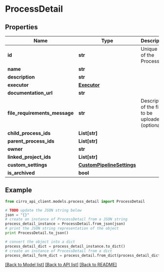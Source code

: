 # ProcessDetail


## Properties

Name | Type | Description | Notes
------------ | ------------- | ------------- | -------------
**id** | **str** | Unique ID of the Process | 
**name** | **str** |  | 
**description** | **str** |  | 
**executor** | [**Executor**](Executor.md) |  | 
**documentation_url** | **str** |  | 
**file_requirements_message** | **str** | Description of the files to be uploaded (optional) | [optional] 
**child_process_ids** | **List[str]** |  | 
**parent_process_ids** | **List[str]** |  | 
**owner** | **str** |  | 
**linked_project_ids** | **List[str]** |  | 
**custom_settings** | [**CustomPipelineSettings**](CustomPipelineSettings.md) |  | 
**is_archived** | **bool** |  | 

## Example

```python
from cirro_api_client.models.process_detail import ProcessDetail

# TODO update the JSON string below
json = "{}"
# create an instance of ProcessDetail from a JSON string
process_detail_instance = ProcessDetail.from_json(json)
# print the JSON string representation of the object
print ProcessDetail.to_json()

# convert the object into a dict
process_detail_dict = process_detail_instance.to_dict()
# create an instance of ProcessDetail from a dict
process_detail_form_dict = process_detail.from_dict(process_detail_dict)
```
[[Back to Model list]](../README.md#documentation-for-models) [[Back to API list]](../README.md#documentation-for-api-endpoints) [[Back to README]](../README.md)


